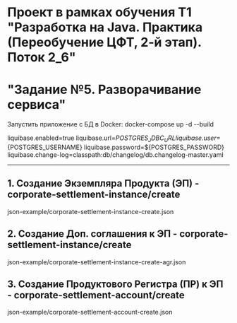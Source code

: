 # Проект в рамках обучения T1 "Разработка на Java. Практика (Переобучение ЦФТ, 2-й этап). Поток 2_6"
# "Задание №5. Разворачивание сервиса"

Запустить приложение с БД в Docker:
docker-compose up -d --build

liquibase.enabled=true
liquibase.url=${POSTGRES_JDBC_URL}
liquibase.user=${POSTGRES_USERNAME}
liquibase.password=${POSTGRES_PASSWORD}
liquibase.change-log=classpath:db/changelog/db.changelog-master.yaml
_______________________________________

## 1. Создание Экземпляра Продукта (ЭП) - **corporate-settlement-instance/create**
json-example/corporate-settlement-instance-create.json

## 2. Создание Доп. соглашения к ЭП - **corporate-settlement-instance/create**
json-example/corporate-settlement-instance-create-agr.json

## 3. Создание Продуктового Регистра (ПР) к ЭП - **corporate-settlement-account/create**
json-example/corporate-settlement-account-create.json





